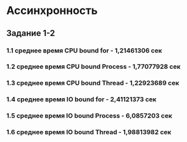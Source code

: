 # Ассинхронность

## Задание 1-2
### 1.1 среднее время CPU bound for - 1,21461306 сек
### 1.2 среднее время CPU bound Process - 1,77077928 сек
### 1.3 среднее время CPU bound Thread - 1,22923689 сек
### 1.4 среднее время IO bound for - 2,41121373 сек
### 1.5 среднее время IO bound Process - 6,0857203 сек
### 1.6 среднее время IO bound Thread - 1,98813982 сек